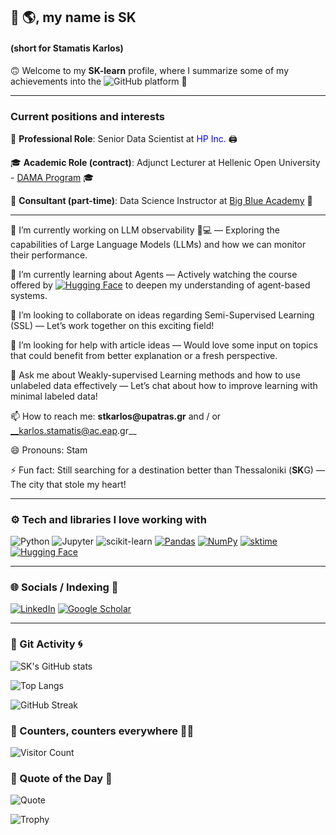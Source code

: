 ## 👋 🌎, my name is SK 
#### (short for Stamatis Karlos)  

🙃 Welcome to my **SK-learn** profile, where I summarize some of my achievements into the ![GitHub](https://img.shields.io/badge/GitHub-000000?style=flat&logo=github&logoColor=white) platform 📍

---

### Current positions and interests

💼 __Professional Role__: Senior Data Scientist at <span style="color:blue">HP Inc.</span> 🖨️

🎓 __Academic Role (contract)__: Adjunct Lecturer at Hellenic Open University - [DAMA Program](https://www.eap.gr/en/data-science-and-machine-learning/) 🎓

🐋 __Consultant (part-time)__: Data Science Instructor at [Big Blue Academy](https://bigblue.academy/en/team) :large_blue_circle:

----
🔭 I’m currently working on LLM observability 🤖💻 — Exploring the capabilities of Large Language Models (LLMs) and how we can monitor their performance.

🌱 I’m currently learning about Agents — Actively watching the course offered by [![Hugging Face](https://img.shields.io/badge/Hugging%20Face-FFD21E?logo=huggingface&logoColor=000)](#) to deepen my understanding of agent-based systems.

👯 I’m looking to collaborate on ideas regarding Semi-Supervised Learning (SSL) — Let’s work together on this exciting field!

🤔 I’m looking for help with article ideas — Would love some input on topics that could benefit from better explanation or a fresh perspective.

💬 Ask me about Weakly-supervised Learning methods and how to use unlabeled data effectively — Let’s chat about how to improve learning with minimal labeled data!

📫 How to reach me: __stkarlos@upatras.gr__ and / or __karlos.stamatis@ac.eap.gr__

😄 Pronouns: Stam

⚡ Fun fact: Still searching for a destination better than Thessaloniki (**SK**G) — The city that stole my heart!

---

### ⚙️ Tech and libraries I love working with
<p></p>

![Python](https://img.shields.io/badge/-Python-3776AB?style=flat&logo=python&logoColor=white)
![Jupyter](https://img.shields.io/badge/-Jupyter-F37626?style=flat&logo=jupyter&logoColor=white)
![scikit-learn](https://img.shields.io/badge/-scikit--learn-F7931E?style=flat&logo=scikit-learn&logoColor=white)
[![Pandas](https://img.shields.io/badge/Pandas-ML%20Library-150458?style=flat&logo=pandas&logoColor=white)](https://github.com/pandas-dev/pandas)
[![NumPy](https://img.shields.io/badge/NumPy-ML%20Library-013243?style=flat&logo=numpy&logoColor=white)](https://github.com/numpy/numpy)
[![sktime](https://img.shields.io/badge/sktime-ML%20Library-45a3e1?style=flat&logo=python&logoColor=white)](https://github.com/alan-turing-institute/sktime)
[![Hugging Face](https://img.shields.io/badge/Hugging%20Face-ML%20Library-FF5C8D?style=flat&logo=HuggingFace&logoColor=white)](https://github.com/huggingface/transformers)

---

### 🌐 Socials / Indexing 🔎

[![LinkedIn](https://img.shields.io/badge/LinkedIn-0A66C2?style=for-the-badge&logo=linkedin&logoColor=white)](https://www.linkedin.com/in/stamatis-karlos-a404a654/)
[![Google Scholar](https://img.shields.io/badge/Google%20Scholar-4285F4?style=for-the-badge&logo=google-scholar&logoColor=white)](https://scholar.google.gr/citations?user=1EWp3jQAAAAJ&hl=el)


---

### 💾 Git Activity 🌀
![SK's GitHub stats](https://github-readme-stats.vercel.app/api?username=terry07&show_icons=true)

![Top Langs](https://github-readme-stats.vercel.app/api/top-langs/?username=terry07&layout=compact)

![GitHub Streak](https://streak-stats.demolab.com?user=terry07&theme=default)

### 👀 Counters, counters everywhere 🧸📝

![Visitor Count](https://komarev.com/ghpvc/?username=terry07&color=blue)

<!--
// ![Python](https://img.shields.io/badge/-Python-3776AB?style=flat&logo=python&logoColor=white)
// #![Jupyter](https://img.shields.io/badge/-Jupyter-F37626?style=flat&logo=jupyter&logoColor=white)
-->

### 💬 Quote of the Day 🔄 
![Quote](https://quotes-github-readme.vercel.app/api?type=horizontal&theme=light)


![Trophy](https://github-profile-trophy.vercel.app/?username=terry07)

